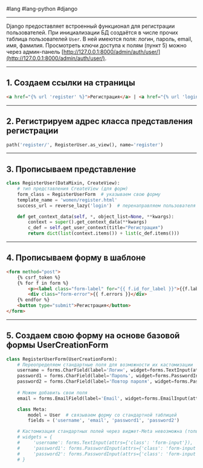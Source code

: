 #lang #lang-python #django

---
Django предоставляет встроенный функционал для регистрации пользователей. При инициализации БД создаётся в числе прочих таблица пользователей `User`. В ней имеются поля: логин, пароль, email, имя, фамилия. Просмотреть ключи доступа к полям (пункт 5) можно через админ-панель [http://127.0.0.1:8000/admin/auth/user/](http://127.0.0.1:8000/admin/auth/user/).

---

## 1. Создаем ссылки на страницы

```html
<a href="{% url 'register' %}">Регистрация</a> | <a href="{% url 'login' %}">Войти</a>
```

---

## 2. Регистрируем адрес класса представления регистрации

```python
path('register/', RegisterUser.as_view(), name='register')
```

---

## 3. Прописываем представление

```python
class RegisterUser(DataMixin, CreateView):
    # тип представления CreateView (для форм)
    form_class = RegisterUserForm  # указываем свою форму
    template_name = 'women/register.html'
    success_url = reverse_lazy('login')  # перенаправляем пользователя на авторизацию

    def get_context_data(self, *, object_list=None, **kwargs):
        context = super().get_context_data(**kwargs)
        c_def = self.get_user_context(title="Регистрация")
        return dict(list(context.items()) + list(c_def.items()))
```

---

## 4. Прописываем форму в шаблоне

```html
<form method="post">
    {% csrf_token %}
    {% for f in form %}
        <p><label class="form-label" for="{{ f.id_for_label }}">{{f.label}}:</label>{{ f }}</p>
        <div class="form-error">{{ f.errors }}</div>
    {% endfor %}
    <button type="submit">Регистрация</button>
</form>
```

---

## 5. Создаем свою форму на основе базовой формы UserCreationForm

```python
class RegisterUserForm(UserCreationForm):
    # Переопределяем стандартные поля для возможности их кастомизации
    username = forms.CharField(label='Логин', widget=forms.TextInput(attrs={'class': 'form-input'}))
    password1 = forms.CharField(label='Пароль', widget=forms.PasswordInput(attrs={'class': 'form-input'}))
    password2 = forms.CharField(label='Повтор пароля', widget=forms.PasswordInput(attrs={'class': 'form-input'}))
    
    # Можем добавить свои поля
    email = forms.EmailField(label='Email', widget=forms.EmailInput(attrs={'class': 'form-input'}))

    class Meta:
        model = User  # связываем форму со стандартной таблицей
        fields = ('username', 'email', 'password1', 'password2')

    # Кастомизация стандартных полей через виджет-Meta невозможна (только для пользовательских полей)
    # widgets = {
    #     'username': forms.TextInput(attrs={'class': 'form-input'}),
    #     'password1': forms.PasswordInput(attrs={'class': 'form-input'}),
    #     'password2': forms.PasswordInput(attrs={'class': 'form-input'}),
    # }
```
